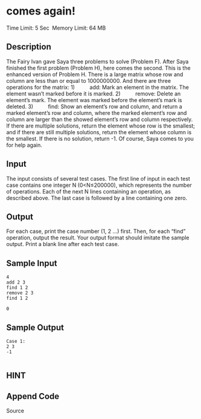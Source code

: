 # comes again!
Time Limit: 5 Sec  Memory Limit: 64 MB


## Description

The Fairy Ivan gave Saya three problems to solve (Problem F). After Saya finished the first problem (Problem H), here comes the second.
This is the enhanced version of Problem H.
There is a large matrix whose row and column are less than or equal to 1000000000. And there are three operations for the matrix:
1)          add: Mark an element in the matrix. The element wasn’t marked before it is marked.
2)          remove: Delete an element’s mark. The element was marked before the element’s mark is deleted.
3)          find: Show an element’s row and column, and return a marked element’s row and column, where the marked element’s row and column are larger than the showed element’s row and column respectively. If there are multiple solutions, return the element whose row is the smallest; and if there are still multiple solutions, return the element whose column is the smallest. If there is no solution, return -1.
Of course, Saya comes to you for help again.

## Input

The input consists of several test cases.
The first line of input in each test case contains one integer N (0<N≤200000), which represents the number of operations.
Each of the next N lines containing an operation, as described above.
The last case is followed by a line containing one zero.

## Output

For each case, print the case number (1, 2 …) first. Then, for each “find” operation, output the result. Your output format should imitate the sample output. Print a blank line after each test case.
 

## Sample Input
```
4
add 2 3
find 1 2
remove 2 3
find 1 2

0

```
## Sample Output
```
Case 1:
2 3
-1


```

## HINT


## Append Code
Source